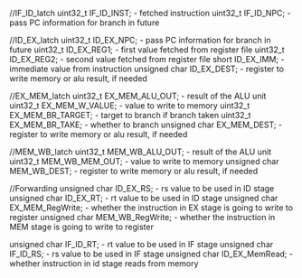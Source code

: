 //IF_ID_latch
uint32_t IF_ID_INST; - fetched instruction
uint32_t IF_ID_NPC; - pass PC information for branch in future

//ID_EX_latch
uint32_t ID_EX_NPC; - pass PC information for branch in future
uint32_t ID_EX_REG1; - first value fetched from register file
uint32_t ID_EX_REG2; - second value fetched from register file
short ID_EX_IMM; - immediate value from instruction
unsigned char ID_EX_DEST; - register to write memory or alu result, if needed

//EX_MEM_latch
uint32_t EX_MEM_ALU_OUT; - result of the ALU unit
uint32_t EX_MEM_W_VALUE; - value to write to memory
uint32_t EX_MEM_BR_TARGET; - target to branch if branch taken
uint32_t EX_MEM_BR_TAKE; - whether to branch
unsigned char EX_MEM_DEST; - register to write memory or alu result, if needed

//MEM_WB_latch
uint32_t MEM_WB_ALU_OUT; - result of the ALU unit
uint32_t MEM_WB_MEM_OUT; - value to write to memory
unsigned char MEM_WB_DEST; - register to write memory or alu result, if needed

//Forwarding
unsigned char ID_EX_RS; - rs value to be used in ID stage
unsigned char ID_EX_RT; - rt value to be used in ID stage
unsigned char EX_MEM_RegWrite; - whether the instruction in EX stage is going to write to register
unsigned char MEM_WB_RegWrite; - whether the instruction in MEM stage is going to write to register

unsigned char IF_ID_RT; - rt value to be used in IF stage
unsigned char IF_ID_RS; - rs value to be used in IF stage
unsigned char ID_EX_MemRead; - whether instruction in id stage reads from memory